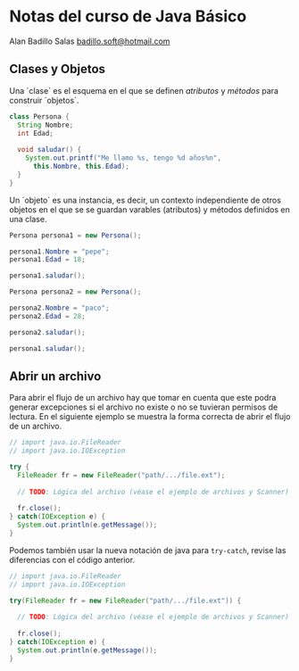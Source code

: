 # Notas del curso de Java Básico

Alan Badillo Salas <badillo.soft@hotmail.com>

## Clases y Objetos

Una ´clase´ es el esquema en el que se definen
*atributos* y *métodos* para construir ´objetos´.

~~~java
class Persona {
  String Nombre;
  int Edad;
  
  void saludar() {
    System.out.printf("Me llamo %s, tengo %d años%n",
      this.Nombre, this.Edad);
  }
}
~~~

Un ´objeto´ es una instancia, es decir, un contexto
independiente de otros objetos en el que se se guardan
varables (atributos) y métodos definidos en una clase.

~~~java
Persona persona1 = new Persona();

persona1.Nombre = "pepe";
persona1.Edad = 18;

persona1.saludar();

Persona persona2 = new Persona();

persona2.Nombre = "paco";
persona2.Edad = 28;

persona2.saludar();

persona1.saludar();
~~~

## Abrir un archivo

Para abrir el flujo de un archivo hay que tomar en cuenta que este podra generar excepciones
si el archivo no existe o no se tuvieran permisos de lectura. En el siguiente ejemplo se muestra la forma correcta de abrir el flujo
de un archivo.

~~~java
// import java.io.FileReader
// import java.io.IOException

try {
  FileReader fr = new FileReader("path/.../file.ext");
  
  // TODO: Lógica del archivo (véase el ejemplo de archivos y Scanner)
  
  fr.close();
} catch(IOException e) {
  System.out.println(e.getMessage());
}
~~~

Podemos también usar la nueva notación de java para `try-catch`, revise las diferencias con el código anterior.

~~~java
// import java.io.FileReader
// import java.io.IOException

try(FileReader fr = new FileReader("path/.../file.ext")) {
   
  // TODO: Lógica del archivo (véase el ejemplo de archivos y Scanner)
  
  fr.close();
} catch(IOException e) {
  System.out.println(e.getMessage());
}
~~~


